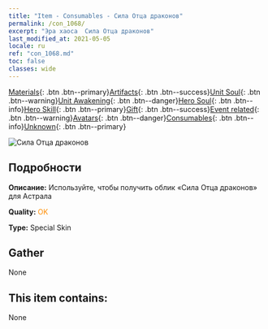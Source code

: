 ```yaml
---
title: "Item - Consumables - Сила Отца драконов"
permalink: /con_1068/
excerpt: "Эра хаоса  Сила Отца драконов"
last_modified_at: 2021-05-05
locale: ru
ref: "con_1068.md"
toc: false
classes: wide
---
```

 [Materials](/ItemsRU/){: .btn .btn--primary}[Artifacts](/ItemsRU/Artifacts/){: .btn .btn--success}[Unit Soul](/ItemsRU/UnitSoul/){: .btn .btn--warning}[Unit Awakening](/ItemsRU/UnitAwakening/){: .btn .btn--danger}[Hero Soul](/ItemsRU/HeroSoul/){: .btn .btn--info}[Hero Skill](/ItemsRU/HeroSkill/){: .btn .btn--primary}[Gift](/ItemsRU/Gift/){: .btn .btn--success}[Event related](/ItemsRU/Events/){: .btn .btn--warning}[Avatars](/ItemsRU/Avatars/){: .btn .btn--danger}[Consumables](/ItemsRU/Consumables/){: .btn .btn--info}[Unknown](/ItemsRU/Unknown/){: .btn .btn--primary}

 ![Сила Отца драконов](/images/h/h_Astral4.jpg)

## Подробности
 **Описание:** Используйте, чтобы получить облик «Сила Отца драконов» для Астрала

 **Quality:** <span style="color: #FF8C00">OK</span>

 **Type:** Special Skin

## Gather

  None

## This item contains:

  None

